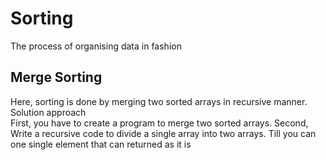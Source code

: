 # Sorting
The process of organising data in fashion

## Merge Sorting
Here, sorting is done by merging two sorted arrays in recursive manner.
Solution approach\
First, you have to create a program to merge two sorted arrays.
Second, Write a recursive code to divide a single array into two arrays. Till you can one single element that can returned as it is